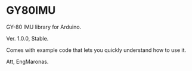 # GY80IMU
GY-80 IMU library for Arduino.

Ver. 1.0.0, Stable.

Comes with example code that lets you quickly understand how to use it.

Att,
EngMaronas.
